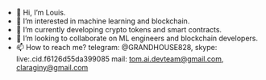 - 👋 Hi, I’m Louis.
- 👀 I’m interested in machine learning and blockchain.
- 🌱 I’m currently developing crypto tokens and smart contracts.
- 💞️ I’m looking to collaborate on ML engineers and blockchain developers.
- 📫 How to reach me? 
      telegram: @GRANDHOUSE828,
      skype: live:.cid.f6126d55da399085
      mail: tom.ai.devteam@gmail.com, claraginy@gmail.com

<!---
abcdxyz8/abcdxyz8 is a ✨ special ✨ repository because its `README.md` (this file) appears on your GitHub profile.
You can click the Preview link to take a look at your changes.
--->
